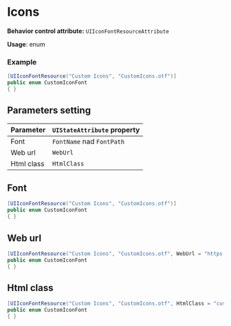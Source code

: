 # Icons

**Behavior control attribute:**  `UIIconFontResourceAttribute`

**Usage**: enum

### Example

```csharp
[UIIconFontResource("Custom Icons", "CustomIcons.otf")]
public enum CustomIconFont
{ }
```

## Parameters setting

| Parameter | `UIStateAttribute` property | 
| -----------|:------------- 
| Font | `FontName` nad `FontPath` |
| Web url | `WebUrl` |
| Html class | `HtmlClass` |

## Font

```csharp
[UIIconFontResource("Custom Icons", "CustomIcons.otf")]
public enum CustomIconFont
{ }
```

## Web url

```csharp
[UIIconFontResource("Custom Icons", "CustomIcons.otf", WebUrl = "https://stackpath.bootstrapcdn.com/font-awesome/4.7.0/css/font-awesome.min.css")]
public enum CustomIconFont
{ }
```

## Html class

```csharp
[UIIconFontResource("Custom Icons", "CustomIcons.otf", HtmlClass = "custom")]
public enum CustomIconFont
{ }
```